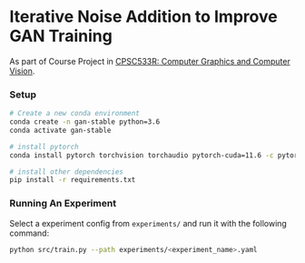 # Iterative Noise Addition to Improve GAN Training
As part of Course Project in [CPSC533R: Computer Graphics and Computer Vision](https://www.cs.ubc.ca/~rhodin/2022_2023_CPSC_533R/).

### Setup
```bash
# Create a new conda environment
conda create -n gan-stable python=3.6
conda activate gan-stable

# install pytorch
conda install pytorch torchvision torchaudio pytorch-cuda=11.6 -c pytorch -c nvidia

# install other dependencies
pip install -r requirements.txt
```

### Running An Experiment
Select a experiment config from `experiments/` and run it with the following command:
```bash
python src/train.py --path experiments/<experiment_name>.yaml
```
